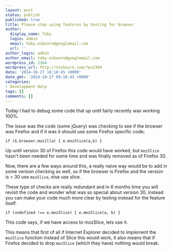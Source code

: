 ```yaml
---
layout: post
status: publish
published: true
title: Please stop using features by testing for browser
author:
  display_name: Toby
  login: admin
  email: toby.osbourn@googlemail.com
  url: ''
author_login: admin
author_email: toby.osbourn@googlemail.com
wordpress_id: 2364
wordpress_url: http://tosbourn.com/?p=2364
date: '2014-10-27 10:18:45 +0000'
date_gmt: '2014-10-27 09:18:45 +0000'
categories:
- Development Help
tags: []
comments: []
---
```

<p>Today I had to debug some code that up until fairly recently was working 100%.</p>
<p>The issue was the code (some jQuery) was checking to see if the browser was Firefox and if it was it should use some Firefox specific code;</p>
<pre><code>if ($.browser.mozilla) { e.mozSlice(a,b) }</code></pre>
<p>Up until version 30 of Firefox this code would have worked, but <code>mozSlice</code> hasn't been needed for some time and was finally removed as of Firefox 30.</p>
<p>Now, there are a few ways around this, a really naive way would be to add in some version checking as well, so if the browser is Firefox and the version is &lt; 30 use <code>mozSlice</code>, else use slice.</p>
<p>These type of checks are really redundant and in 6 months time you will revisit the code and wonder what was so special about version 30, instead you can make your code much more clear by testing instead for the feature itself.</p>
<pre><code>if (undefined !== e.mozSlice) { e.mozSlice(a, b) }</code></pre>
<p>This code says, if we have access to mozSlice, lets use it.</p>
<p>This means that first of all if Internet Explorer decided to implement the <code>mozSlice</code> function instead of Slice this would work, it also means that if Firefox decided to drop <code>mozSlice</code> (which they have) nothing would break.</p>
